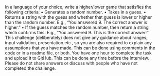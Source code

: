 In a language of your choice, write a higher/lower game that satisfies the following criteria: 
•	Generates a random number. 
•	Takes in a guess. 
•	Returns a string with the guess and whether that guess is lower or higher than the random number. E.g., “You answered 9. The correct answer is higher.” 
•	If the guess matches the random number, then return a string which confirms this. E.g., “You answered 9. This is the correct answer!” 
This challenge (deliberately) does not give any guidance about ranges, input validation, presentation etc., so you are also required to explain any assumptions that you have made. This can be done using comments in the code or in a readme file, or both. 
You have one hour to complete the task and upload it to GitHub. This can be done any time before the interview. Please do not share answers or discuss with people who have not completed the challenge. 

